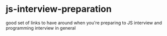 # js-interview-preparation
good set of links to have around when you're preparing to JS interview and programming interview in general
